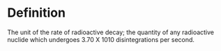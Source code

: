 # Definition

The unit of the rate of radioactive decay; the quantity of any
radioactive nuclide which undergoes 3.70 X 1010 disintegrations per
second.
